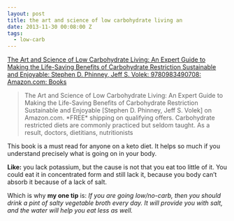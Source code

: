 ```yaml
---
layout: post
title: the art and science of low carbohydrate living an
date: 2013-11-30 00:08:00 Z
tags:
  - low-carb
---
```

[The Art and Science of Low Carbohydrate Living: An Expert Guide to Making the Life-Saving Benefits of Carbohydrate Restriction Sustainable and Enjoyable: Stephen D. Phinney, Jeff S. Volek: 9780983490708: Amazon.com: Books](http://www.amazon.com/The-Art-Science-Carbohydrate-Living/dp/0983490708)

> The Art and Science of Low Carbohydrate Living: An Expert Guide to Making the Life-Saving Benefits of Carbohydrate Restriction Sustainable and Enjoyable \[Stephen D. Phinney, Jeff S. Volek\] on Amazon.com. \*FREE\* shipping on qualifying offers. Carbohydrate restricted diets are commonly practiced but seldom taught. As a result, doctors, dietitians, nutritionists

This book is a must read for anyone on a keto diet. It helps so much if you understand precisely what is going on in your body.

**Like:** you lack potassium, but the cause is not that you eat too little of it. You could eat it in concentrated form and still lack it, because you body can’t absorb it because of a lack of salt.

Which is why **my one tip** is: _If you are going low/no-carb, then you should drink a pint of salty vegetable broth every day. It will provide you with salt, and the water will help you eat less as well._
